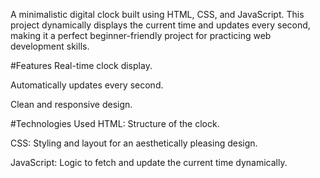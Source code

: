  A minimalistic digital clock built using HTML, CSS, and JavaScript. This project dynamically displays the current time and updates every second, making it a perfect beginner-friendly project for practicing web development skills.

#Features
Real-time clock display.

Automatically updates every second.

Clean and responsive design.

#Technologies Used
HTML: Structure of the clock.

CSS: Styling and layout for an aesthetically pleasing design.

JavaScript: Logic to fetch and update the current time dynamically.
